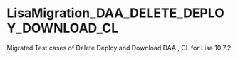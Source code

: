 # LisaMigration_DAA_DELETE_DEPLOY_DOWNLOAD_CL
Migrated Test cases of Delete Deploy and Download DAA , CL for Lisa 10.7.2
